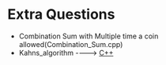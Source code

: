# Extra Questions
- Combination Sum with Multiple time a coin allowed(Combination_Sum.cpp)
- Kahns_algorithm ----> [C++](/Code/C++/Kahns_algorithm.cpp)
